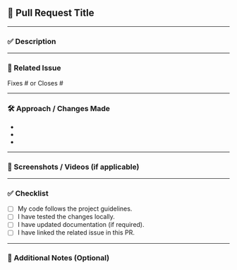 ## 📌 Pull Request Title
<!-- Example: Fix: Navbar not responsive on mobile -->

---

### ✅ Description
<!-- A clear and concise description of the changes made in this PR. -->

---

### 🔗 Related Issue
<!-- Mention the issue number this PR is related to -->
Fixes #<issue-number> or Closes #<issue-number>

---

### 🛠️ Approach / Changes Made
<!-- Explain what changes you made and how you implemented them -->
- 
- 
- 

---

### 📸 Screenshots / Videos (if applicable)
<!-- Add screenshots or screen recordings to show UI changes -->

---

### ✅ Checklist
- [ ] My code follows the project guidelines.
- [ ] I have tested the changes locally.
- [ ] I have updated documentation (if required).
- [ ] I have linked the related issue in this PR.

---

### 💬 Additional Notes (Optional)
<!-- Any extra information or context -->
